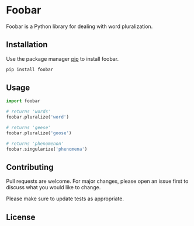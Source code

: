 # Foobar
Foobar is a Python library for dealing with word pluralization.

## Installation
Use the package manager [pip](https://pip.pypa.io/en/stable/) to install foobar.

```bash
pip install foobar
```

## Usage
```python
import foobar

# returns 'words'
foobar.pluralize('word')

# returns 'geese'
foobar.pluralize('goose')

# returns 'phenomenon'
foobar.singularize('phenomena')
```

## Contributing
Pull requests are welcome. For major changes, please open an issue first to discuss what you would like to change.

Please make sure to update tests as appropriate.

## License